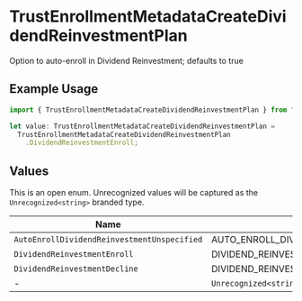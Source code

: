 # TrustEnrollmentMetadataCreateDividendReinvestmentPlan

Option to auto-enroll in Dividend Reinvestment; defaults to true

## Example Usage

```typescript
import { TrustEnrollmentMetadataCreateDividendReinvestmentPlan } from "@apexfintechsolutions/ascend-sdk/models/components";

let value: TrustEnrollmentMetadataCreateDividendReinvestmentPlan =
  TrustEnrollmentMetadataCreateDividendReinvestmentPlan
    .DividendReinvestmentEnroll;
```

## Values

This is an open enum. Unrecognized values will be captured as the `Unrecognized<string>` branded type.

| Name                                          | Value                                         |
| --------------------------------------------- | --------------------------------------------- |
| `AutoEnrollDividendReinvestmentUnspecified`   | AUTO_ENROLL_DIVIDEND_REINVESTMENT_UNSPECIFIED |
| `DividendReinvestmentEnroll`                  | DIVIDEND_REINVESTMENT_ENROLL                  |
| `DividendReinvestmentDecline`                 | DIVIDEND_REINVESTMENT_DECLINE                 |
| -                                             | `Unrecognized<string>`                        |